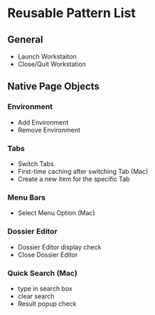 # Reusable Pattern List

## General
- Launch Workstaiton
- Close/Quit Workstation

## Native Page Objects
### Environment
- Add Environment
- Remove Environment

### Tabs
- Switch Tabs
- First-time caching after switching Tab (Mac)
- Create a new item for the specific Tab

### Menu Bars
- Select Menu Option (Mac)

### Dossier Editor
- Dossier Editor display check
- Close Dossier Editor

### Quick Search (Mac)
- type in search box
- clear search
- Result popup check
